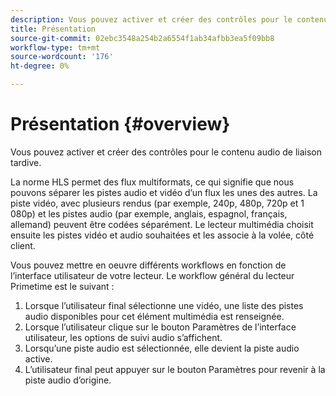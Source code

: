 ```yaml
---
description: Vous pouvez activer et créer des contrôles pour le contenu audio de liaison tardive.
title: Présentation
source-git-commit: 02ebc3548a254b2a6554f1ab34afbb3ea5f09bb8
workflow-type: tm+mt
source-wordcount: '176'
ht-degree: 0%

---
```


# Présentation {#overview}

Vous pouvez activer et créer des contrôles pour le contenu audio de liaison tardive.

La norme HLS permet des flux multiformats, ce qui signifie que nous pouvons séparer les pistes audio et vidéo d’un flux les unes des autres. La piste vidéo, avec plusieurs rendus (par exemple, 240p, 480p, 720p et 1 080p) et les pistes audio (par exemple, anglais, espagnol, français, allemand) peuvent être codées séparément. Le lecteur multimédia choisit ensuite les pistes vidéo et audio souhaitées et les associe à la volée, côté client.

Vous pouvez mettre en oeuvre différents workflows en fonction de l’interface utilisateur de votre lecteur. Le workflow général du lecteur Primetime est le suivant :

1. Lorsque l’utilisateur final sélectionne une vidéo, une liste des pistes audio disponibles pour cet élément multimédia est renseignée.
1. Lorsque l’utilisateur clique sur le bouton Paramètres de l’interface utilisateur, les options de suivi audio s’affichent.
1. Lorsqu’une piste audio est sélectionnée, elle devient la piste audio active.
1. L’utilisateur final peut appuyer sur le bouton Paramètres pour revenir à la piste audio d’origine.
